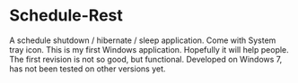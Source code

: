 # Schedule-Rest
A schedule shutdown / hibernate / sleep application. Come with System tray icon. This is my first Windows application. Hopefully it will help people. The first revision is not so good, but functional. Developed on Windows 7, has not been tested on other versions yet.
